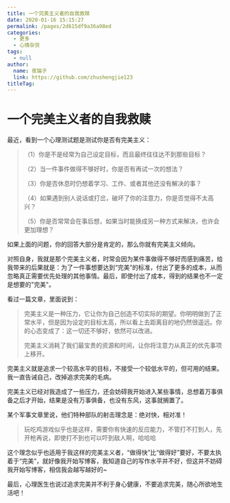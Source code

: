 ```yaml
---
title: 一个完美主义者的自我救赎
date: 2020-01-16 15:15:27
permalink: /pages/2d615df9a36a98ed
categories: 
  - 更多
  - 心情杂货
tags: 
  - null
author: 
  name: 夜猫子
  link: https://github.com/zhushengjie123
titleTag: 
---
```

# 一个完美主义者的自我救赎

最近，看到一个心理测试题是测试你是否有完美主义：

> （1）你是不是经常为自己设定目标，而且最终往往达不到那些目标？
>
> （2）当一件事件做得不够好时，你是否有再试一次的想法？
>
> （3）你是否休息时仍想着学习、工作、或者其他还没有解决的事？
>
> （4）如果遇到别人说话或打岔，破坏了你的注意力，你是否觉得不太高兴？
>
> （5）你是否常常会在事后想，如果当时能换成另一种方式来解决，也许会更加理想？

如果上面的问题，你的回答大部分是肯定的，那么你就有完美主义倾向。

<!-- more -->

对照自身，我就是那个完美主义者，时常会因为某件事做得不够好而感到痛苦，给我带来的后果就是：为了一件事想要达到“完美”的标准，付出了更多的成本，从而忽略真正需要优先处理的其他事情。最后，即使付出了成本，得到的结果也不一定是想要的"完美"。

看过一篇文章，里面说到：

> 完美主义是一种压力，它让你为自己创造不切实际的期望。你明明做到了正常水平，但是因为设定的目标太高，所以看上去距离目的地仍然很遥远。你的心态变成了：这一切还不够好，依然可以改进。
>
> 完美主义消耗了我们最宝贵的资源和时间，让你将注意力从真正的优先事项上移开。

完美主义就是追求一个较高水平的目标，不接受一个较低水平的，但可用的结果。我一直告诫自己，改掉追求完美的毛病。

完美主义已经对我造成了一些压力，还会妨碍我开始进入某些事情，总想着万事俱备之后才开始，结果是没有万事俱备，也没有东风，这事就搁置了。

某个军事文章里说，他们特种部队的射击理念是：绝对快，相对准！

> 玩吃鸡游戏似乎也是这样，需要你有快速的反应能力，不管打不打到人，先开枪再说，即使打不到也可以吓到敌人啊，哈哈哈

这个理念似乎也适用于我这样的完美主义者，“做得快”比“做得好”要好，不要太执着于“完美”，就好像我开始写博客，我知道自己的写作水平并不好，但这并不妨碍我开始写博客，相信我会越写越好的~

最后，心理医生也说过追求完美并不利于身心健康，不要追求完美，随心所欲地生活吧！
